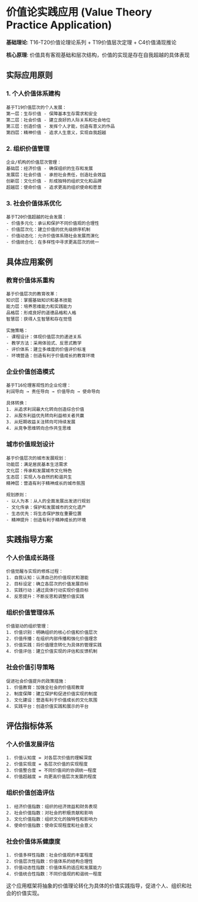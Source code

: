 # 价值论实践应用 (Value Theory Practice Application)

**基础理论**: T16-T20价值论理论系列 + T19价值层次定理 + C4价值涌现推论

**核心原理**: 价值具有客观基础和层次结构，价值的实现是存在自我超越的具体表现

## 实际应用原则

### 1. 个人价值体系建构
```
基于T19价值层次的个人发展：
第一层：生存价值 - 保障基本生存需求和安全
第二层：社会价值 - 建立良好的人际关系和社会地位  
第三层：创造价值 - 发挥个人才能，创造有意义的作品
第四层：精神价值 - 追求人生意义，实现自我超越
```

### 2. 组织价值管理
```
企业/机构的价值层次管理：
基础层：经济价值 - 确保组织的生存和发展
发展层：社会价值 - 承担社会责任，创造社会效益
创新层：文化价值 - 形成独特的组织文化和品牌
超越层：使命价值 - 追求更高的组织使命和愿景
```

### 3. 社会价值体系优化
```
基于T20价值超越的社会发展：
- 价值多元化：承认和保护不同价值观的合理性
- 价值层次化：建立价值的优先级排序机制
- 价值动态化：允许价值体系随社会发展而演化
- 价值统合化：在多样性中寻求更高层次的统一
```

## 具体应用案例

### 教育价值体系重构
```
基于价值层次的教育改革：
知识层：掌握基础知识和基本技能
能力层：培养思维能力和实践能力
品格层：形成良好的道德品格和人格
智慧层：获得人生智慧和存在觉悟

实施策略：
- 课程设计：体现价值层次的递进关系
- 教学方法：采用体验式、反思式教学
- 评价体系：建立多维度的价值评价标准
- 环境营造：创造有利于价值成长的教育环境
```

### 企业价值创造模式
```
基于T16伦理客观性的企业伦理：
利润导向 → 责任导向 → 价值导向 → 使命导向

具体转换：
1. 从追求利润最大化转向创造综合价值
2. 从股东利益优先转向利益相关者共赢
3. 从短期收益关注转向可持续发展
4. 从竞争思维转向合作共生思维
```

### 城市价值规划设计
```
基于价值层次的城市发展规划：
功能层：满足居民基本生活需求
文化层：传承和发展城市文化特色
生态层：实现人与自然的和谐共生
精神层：营造有利于精神成长的城市氛围

规划原则：
- 以人为本：从人的全面发展出发进行规划
- 文化传承：保护和发展城市的文化遗产
- 生态优先：将生态保护放在重要位置
- 精神提升：创造有利于精神成长的环境
```

## 实践指导方案

### 个人价值成长路径
```
价值觉醒与实现的修炼过程：
1. 自我认知：认清自己的价值现状和潜能
2. 目标设定：确立各层次的价值发展目标
3. 实践行动：通过具体行动实现价值目标
4. 反思提升：不断反思和调整价值实践
```

### 组织价值管理体系
```
价值驱动的组织管理：
1. 价值识别：明确组织的核心价值和价值层次
2. 价值传播：在组织内部传播和强化价值理念
3. 价值实践：将价值理念转化为具体的管理实践
4. 价值评估：建立价值实现的评估和反馈机制
```

### 社会价值引导策略
```
促进社会价值提升的政策措施：
1. 价值教育：加强全社会的价值观教育
2. 制度保障：建立保护和促进价值实现的制度
3. 文化建设：营造有利于价值成长的文化氛围
4. 实践平台：创造价值实践和展示的平台
```

## 评估指标体系

### 个人价值发展评估
```
1. 价值认知度 = 对各层次价值的理解深度
2. 价值实现度 = 各层次价值的实现程度
3. 价值整合度 = 不同价值间的协调统一程度
4. 价值超越度 = 向更高价值层次发展的程度
```

### 组织价值创造评估
```
1. 经济价值指数：组织的经济效益和财务表现
2. 社会价值指数：对社会的积极贡献和影响
3. 文化价值指数：组织文化的独特性和影响力
4. 使命价值指数：使命实现程度和社会意义
```

### 社会价值体系健康度
```
1. 价值多样性指数：社会价值观的丰富程度
2. 价值层次性指数：价值体系的结构合理性
3. 价值动态性指数：价值体系的适应和发展能力
4. 价值统合性指数：不同价值观的和谐统一程度
```

这个应用框架将抽象的价值理论转化为具体的价值实践指导，促进个人、组织和社会的价值实现。